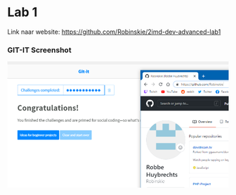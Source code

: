 # Lab 1
Link naar website: https://github.com/Robinskie/2imd-dev-advanced-lab1

### GIT-IT Screenshot
![screenshot](git-screenshot.png "Screenshot")
